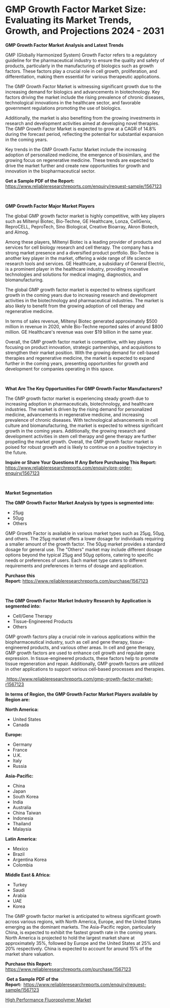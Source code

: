 <p><h1>GMP Growth Factor Market Size: Evaluating its Market Trends, Growth, and Projections 2024 - 2031</h1></p><p><strong>GMP Growth Factor Market Analysis and Latest Trends</strong></p>
<p><p>GMP (Globally Harmonized System) Growth Factor refers to a regulatory guideline for the pharmaceutical industry to ensure the quality and safety of products, particularly in the manufacturing of biologics such as growth factors. These factors play a crucial role in cell growth, proliferation, and differentiation, making them essential for various therapeutic applications.</p><p>The GMP Growth Factor Market is witnessing significant growth due to the increasing demand for biologics and advancements in biotechnology. Key factors driving the market include the rising prevalence of chronic diseases, technological innovations in the healthcare sector, and favorable government regulations promoting the use of biologics.</p><p>Additionally, the market is also benefiting from the growing investments in research and development activities aimed at developing novel therapies. The GMP Growth Factor Market is expected to grow at a CAGR of 14.8% during the forecast period, reflecting the potential for substantial expansion in the coming years.</p><p>Key trends in the GMP Growth Factor Market include the increasing adoption of personalized medicine, the emergence of biosimilars, and the growing focus on regenerative medicine. These trends are expected to drive the market further and create new opportunities for growth and innovation in the biopharmaceutical sector.</p></p>
<p><strong>Get a Sample PDF of the Report:&nbsp;</strong> <a href="https://www.reliableresearchreports.com/enquiry/request-sample/1567123">https://www.reliableresearchreports.com/enquiry/request-sample/1567123</a></p>
<p>&nbsp;</p>
<p><strong>GMP Growth Factor Major Market Players</strong></p>
<p><p>The global GMP growth factor market is highly competitive, with key players such as Miltenyi Biotec, Bio-Techne, GE Healthcare, Lonza, CellGenix, ReproCELL, PeproTech, Sino Biological, Creative Bioarray, Akron Biotech, and Almog.</p><p>Among these players, Miltenyi Biotec is a leading provider of products and services for cell biology research and cell therapy. The company has a strong market presence and a diversified product portfolio. Bio-Techne is another key player in the market, offering a wide range of life science research tools and services. GE Healthcare, a subsidiary of General Electric, is a prominent player in the healthcare industry, providing innovative technologies and solutions for medical imaging, diagnostics, and biomanufacturing.</p><p>The global GMP growth factor market is expected to witness significant growth in the coming years due to increasing research and development activities in the biotechnology and pharmaceutical industries. The market is also likely to benefit from the growing adoption of cell therapy and regenerative medicine.</p><p>In terms of sales revenue, Miltenyi Biotec generated approximately $500 million in revenue in 2020, while Bio-Techne reported sales of around $800 million. GE Healthcare's revenue was over $19 billion in the same year.</p><p>Overall, the GMP growth factor market is competitive, with key players focusing on product innovation, strategic partnerships, and acquisitions to strengthen their market position. With the growing demand for cell-based therapies and regenerative medicine, the market is expected to expand further in the coming years, presenting opportunities for growth and development for companies operating in this space.</p></p>
<p>&nbsp;</p>
<p><strong>What Are The Key Opportunities For GMP Growth Factor Manufacturers?</strong></p>
<p><p>The GMP growth factor market is experiencing steady growth due to increasing adoption in pharmaceuticals, biotechnology, and healthcare industries. The market is driven by the rising demand for personalized medicine, advancements in regenerative medicine, and increasing prevalence of chronic diseases. With technological advancements in cell culture and biomanufacturing, the market is expected to witness significant growth in the coming years. Additionally, the growing research and development activities in stem cell therapy and gene therapy are further propelling the market growth. Overall, the GMP growth factor market is poised for robust growth and is likely to continue on a positive trajectory in the future.</p></p>
<p><strong>Inquire or Share Your Questions If Any Before Purchasing This Report:</strong> <a href="https://www.reliableresearchreports.com/enquiry/pre-order-enquiry/1567123">https://www.reliableresearchreports.com/enquiry/pre-order-enquiry/1567123</a></p>
<p>&nbsp;</p>
<p><strong>Market Segmentation</strong></p>
<p><strong>The GMP Growth Factor Market Analysis by types is segmented into:</strong></p>
<p><ul><li>25μg</li><li>50μg</li><li>Others</li></ul></p>
<p><p>GMP Growth Factor is available in various market types such as 25μg, 50μg, and others. The 25μg market offers a lower dosage for individuals requiring a smaller amount of the growth factor. The 50μg market provides a standard dosage for general use. The "Others" market may include different dosage options beyond the typical 25μg and 50μg options, catering to specific needs or preferences of users. Each market type caters to different requirements and preferences in terms of dosage and application.</p></p>
<p><strong>Purchase this Report:&nbsp;</strong><a href="https://www.reliableresearchreports.com/purchase/1567123">https://www.reliableresearchreports.com/purchase/1567123</a></p>
<p>&nbsp;</p>
<p><strong>The GMP Growth Factor Market Industry Research by Application is segmented into:</strong></p>
<p><ul><li>Cell/Gene Therapy</li><li>Tissue-Engineered Products</li><li>Others</li></ul></p>
<p><p>GMP growth factors play a crucial role in various applications within the biopharmaceutical industry, such as cell and gene therapy, tissue-engineered products, and various other areas. In cell and gene therapy, GMP growth factors are used to enhance cell growth and regulate gene expression. In tissue-engineered products, these factors help to promote tissue regeneration and repair. Additionally, GMP growth factors are utilized in other applications to support various cell-based processes and therapies.</p></p>
<p><a href="https://www.reliableresearchreports.com/gmp-growth-factor-market-r1567123">&nbsp;https://www.reliableresearchreports.com/gmp-growth-factor-market-r1567123</a></p>
<p><strong>In terms of Region, the GMP Growth Factor Market Players available by Region are:</strong></p>
<p>
    <p> <strong> North America: </strong>
        <ul>
            <li>United States</li>
            <li>Canada</li>
        </ul>
        </p> 
    <p> <strong> Europe: </strong>
        <ul>
            <li>Germany</li>
            <li>France</li>
            <li>U.K.</li>
            <li>Italy</li>
            <li>Russia</li>
        </ul>
        </p> 
    <p> <strong> Asia-Pacific: </strong>
        <ul>
            <li>China</li>
            <li>Japan</li>
            <li>South Korea</li>
            <li>India</li>
            <li>Australia</li>
            <li>China Taiwan</li>
            <li>Indonesia</li>
            <li>Thailand</li>
            <li>Malaysia</li>
        </ul>
        </p> 
    <p> <strong> Latin America: </strong>
        <ul>
            <li>Mexico</li>
            <li>Brazil</li>
            <li>Argentina Korea</li>
            <li>Colombia</li>
        </ul>
        </p> 
    <p> <strong> Middle East & Africa: </strong>
        <ul>
            <li>Turkey</li>
            <li>Saudi</li>
            <li>Arabia</li>
            <li>UAE</li>
            <li>Korea</li>
        </ul>
    </p>
    </p>
<p><p>The GMP growth factor market is anticipated to witness significant growth across various regions, with North America, Europe, and the United States emerging as the dominant markets. The Asia-Pacific region, particularly China, is expected to exhibit the fastest growth rate in the coming years. North America is projected to hold the largest market share at approximately 35%, followed by Europe and the United States at 25% and 20% respectively. China is expected to account for around 15% of the market share valuation.</p></p>
<p><strong>Purchase this Report: </strong><a href="https://www.reliableresearchreports.com/purchase/1567123">https://www.reliableresearchreports.com/purchase/1567123</a></p>
<p>&nbsp;<strong>Get a Sample PDF of the Report:&nbsp;&nbsp;</strong><a href="https://www.reliableresearchreports.com/enquiry/request-sample/1567123">https://www.reliableresearchreports.com/enquiry/request-sample/1567123</a></p>
<p><strong></strong></p>
<p><p><a href="https://github.com/adriannay56456/Market-Research-Report-List-1/blob/main/high-performance-fluoropolymer-market.md">High Performance Fluoropolymer Market</a></p></p>